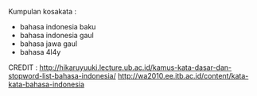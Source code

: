 Kumpulan kosakata :
- bahasa indonesia baku
- bahasa indonesia gaul
- bahasa jawa gaul
- bahasa 4l4y

CREDIT :
http://hikaruyuuki.lecture.ub.ac.id/kamus-kata-dasar-dan-stopword-list-bahasa-indonesia/
http://wa2010.ee.itb.ac.id/content/kata-kata-bahasa-indonesia
